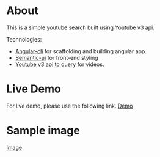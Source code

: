 # About
This is a simple youtube search built using Youtube v3 api.

Technologies:
- [Angular-cli](https://github.com/angular/angular-cli) for scaffolding and building angular app.
- [Semantic-ui](http://semantic-ui.com/) for front-end styling
- [Youtube v3 api](https://developers.google.com/youtube/v3/) to query for videos.


# Live Demo
For live demo, please use the following link.
[Demo](https://chhaymenghong.github.io/YoutubeSearch/)

# Sample image
[Image](https://github.com/chhaymenghong/News/blob/master/src/assets/demoPicture.png)
